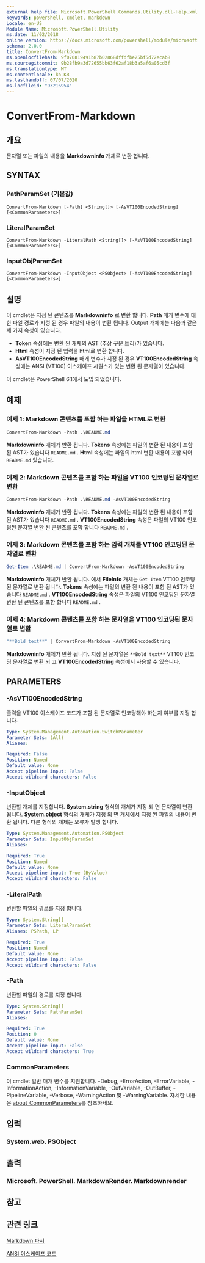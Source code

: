 ```yaml
---
external help file: Microsoft.PowerShell.Commands.Utility.dll-Help.xml
keywords: powershell, cmdlet, markdown
Locale: en-US
Module Name: Microsoft.PowerShell.Utility
ms.date: 11/02/2018
online version: https://docs.microsoft.com/powershell/module/microsoft.powershell.utility/convertfrom-markdown?view=powershell-7.1&WT.mc_id=ps-gethelp
schema: 2.0.0
title: ConvertFrom-Markdown
ms.openlocfilehash: 9f070819491b87b02868dffdfbe25bf5d72ecab8
ms.sourcegitcommit: 9b28fb9a3d72655bb63f62af18b3a5af6a05cd3f
ms.translationtype: MT
ms.contentlocale: ko-KR
ms.lasthandoff: 07/07/2020
ms.locfileid: "93216954"
---
```

# ConvertFrom-Markdown

## 개요
문자열 또는 파일의 내용을 **Markdowninfo** 개체로 변환 합니다.

## SYNTAX

### PathParamSet (기본값)

```
ConvertFrom-Markdown [-Path] <String[]> [-AsVT100EncodedString] [<CommonParameters>]
```

### LiteralParamSet

```
ConvertFrom-Markdown -LiteralPath <String[]> [-AsVT100EncodedString] [<CommonParameters>]
```

### InputObjParamSet

```
ConvertFrom-Markdown -InputObject <PSObject> [-AsVT100EncodedString] [<CommonParameters>]
```

## 설명

이 cmdlet은 지정 된 콘텐츠를 **Markdowninfo** 로 변환 합니다. **Path** 매개 변수에 대 한 파일 경로가 지정 된 경우 파일의 내용이 변환 됩니다. Output 개체에는 다음과 같은 세 가지 속성이 있습니다.

- **Token** 속성에는 변환 된 개체의 AST (추상 구문 트리)가 있습니다.
- **Html** 속성이 지정 된 입력을 html로 변환 합니다.
- **AsVT100EncodedString** 매개 변수가 지정 된 경우 **VT100EncodedString** 속성에는 ANSI (VT100) 이스케이프 시퀀스가 있는 변환 된 문자열이 있습니다.

이 cmdlet은 PowerShell 6.1에서 도입 되었습니다.

## 예제

### 예제 1: Markdown 콘텐츠를 포함 하는 파일을 HTML로 변환

```powershell
ConvertFrom-Markdown -Path .\README.md
```

**Markdowninfo** 개체가 반환 됩니다. **Tokens** 속성에는 파일의 변환 된 내용이 포함 된 AST가 있습니다 `README.md` . **Html** 속성에는 파일의 html 변환 내용이 포함 되어 `README.md` 있습니다.

### 예제 2: Markdown 콘텐츠를 포함 하는 파일을 VT100 인코딩된 문자열로 변환

```powershell
ConvertFrom-Markdown -Path .\README.md -AsVT100EncodedString
```

**Markdowninfo** 개체가 반환 됩니다. **Tokens** 속성에는 파일의 변환 된 내용이 포함 된 AST가 있습니다 `README.md` . **VT100EncodedString** 속성은 파일의 VT100 인코딩된 문자열 변환 된 콘텐츠를 포함 합니다 `README.md` .

### 예제 3: Markdown 콘텐츠를 포함 하는 입력 개체를 VT100 인코딩된 문자열로 변환

```powershell
Get-Item .\README.md | ConvertFrom-Markdown -AsVT100EncodedString
```

**Markdowninfo** 개체가 반환 됩니다. 에서 **FileInfo** 개체는 `Get-Item` VT100 인코딩된 문자열로 변환 됩니다. **Tokens** 속성에는 파일의 변환 된 내용이 포함 된 AST가 있습니다 `README.md` . **VT100EncodedString** 속성은 파일의 VT100 인코딩된 문자열 변환 된 콘텐츠를 포함 합니다 `README.md` .

### 예제 4: Markdown 콘텐츠를 포함 하는 문자열을 VT100 인코딩된 문자열로 변환

```powershell
"**Bold text**" | ConvertFrom-Markdown -AsVT100EncodedString
```

**Markdowninfo** 개체가 반환 됩니다. 지정 된 문자열은 `**Bold text**` VT100 인코딩 문자열로 변환 되 고 **VT100EncodedString** 속성에서 사용할 수 있습니다.

## PARAMETERS

### -AsVT100EncodedString

출력을 VT100 이스케이프 코드가 포함 된 문자열로 인코딩해야 하는지 여부를 지정 합니다.

```yaml
Type: System.Management.Automation.SwitchParameter
Parameter Sets: (All)
Aliases:

Required: False
Position: Named
Default value: None
Accept pipeline input: False
Accept wildcard characters: False
```

### -InputObject

변환할 개체를 지정합니다. **System.string** 형식의 개체가 지정 되 면 문자열이 변환 됩니다. **System.object** 형식의 개체가 지정 되 면 개체에서 지정 된 파일의 내용이 변환 됩니다. 다른 형식의 개체는 오류가 발생 합니다.

```yaml
Type: System.Management.Automation.PSObject
Parameter Sets: InputObjParamSet
Aliases:

Required: True
Position: Named
Default value: None
Accept pipeline input: True (ByValue)
Accept wildcard characters: False
```

### -LiteralPath

변환할 파일의 경로를 지정 합니다.

```yaml
Type: System.String[]
Parameter Sets: LiteralParamSet
Aliases: PSPath, LP

Required: True
Position: Named
Default value: None
Accept pipeline input: False
Accept wildcard characters: False
```

### -Path

변환할 파일의 경로를 지정 합니다.

```yaml
Type: System.String[]
Parameter Sets: PathParamSet
Aliases:

Required: True
Position: 0
Default value: None
Accept pipeline input: False
Accept wildcard characters: True
```

### CommonParameters

이 cmdlet 일반 매개 변수를 지원합니다. -Debug, -ErrorAction, -ErrorVariable, -InformationAction, -InformationVariable, -OutVariable, -OutBuffer, -PipelineVariable, -Verbose, -WarningAction 및 -WarningVariable. 자세한 내용은 [about_CommonParameters](https://go.microsoft.com/fwlink/?LinkID=113216)를 참조하세요.

## 입력

### System.web. PSObject

## 출력

### Microsoft. PowerShell. MarkdownRender. Markdownrender

## 참고

## 관련 링크

[Markdown 파서](https://github.com/lunet-io/markdig)

[ANSI 이스케이프 코드](https://wikipedia.org/wiki/ANSI_escape_code)


